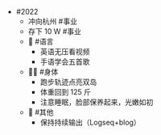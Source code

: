 - #2022
	- 冲向杭州 #事业
	- 存下 10 W #事业
	- 🧿 #语言
		- 英语无压看视频
		- 手语学会五首歌
	- 🤸‍♂️ #身体
		- 跑步轨迹点亮双岛
		- 体重回到 125 斤
		- 注意睡眠，脸部保养起来，光嫩如初
	- 🎈 #其他
		- 保持持续输出（Logseq+blog）